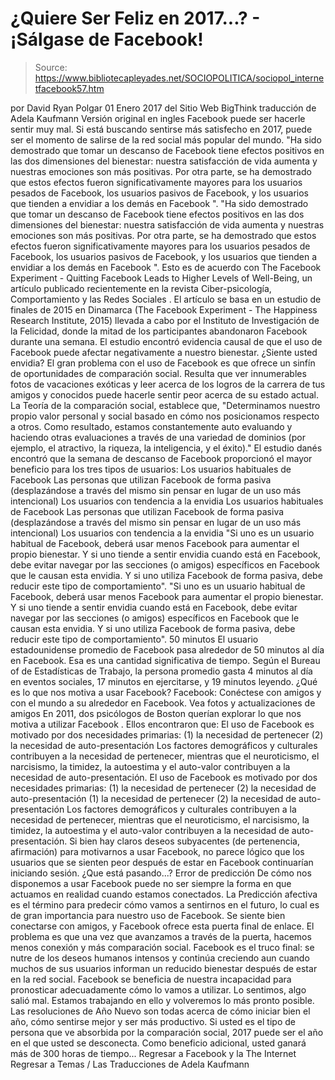 # ¿Quiere Ser Feliz en 2017...? - ¡Sálgase de Facebook!

> Source: https://www.bibliotecapleyades.net/SOCIOPOLITICA/sociopol_internetfacebook57.htm

por David Ryan Polgar 01 Enero 2017
del Sitio Web BigThink
traducción de Adela Kaufmann Versión original en ingles
Facebook puede ser hacerle sentir muy mal. Si está buscando sentirse más satisfecho en 2017, puede ser el momento de salirse de la red social más popular del mundo.
"Ha sido demostrado que tomar un descanso de Facebook tiene efectos positivos en las dos dimensiones del bienestar: nuestra satisfacción de vida aumenta y nuestras emociones son más positivas. Por otra parte, se ha demostrado que estos efectos fueron significativamente mayores para los usuarios pesados de Facebook, los usuarios pasivos de Facebook, y los usuarios que tienden a envidiar a los demás en Facebook ".
"Ha sido demostrado que tomar un descanso de Facebook tiene efectos positivos en las dos dimensiones del bienestar: nuestra satisfacción de vida aumenta y nuestras emociones son más positivas.
Por otra parte, se ha demostrado que estos efectos fueron significativamente mayores para los usuarios pesados de Facebook, los usuarios pasivos de Facebook, y los usuarios que tienden a envidiar a los demás en Facebook ".
Esto es de acuerdo con The Facebook Experiment - Quitting Facebook Leads to Higher Levels of Well-Being, un artículo publicado recientemente en la revista Ciber-psicología, Comportamiento y las Redes Sociales .
El artículo se basa en un estudio de finales de 2015 en Dinamarca (The Facebook Experiment - The Happiness Research Institute, 2015) llevada a cabo por el Instituto de Investigación de la Felicidad, donde la mitad de los participantes abandonaron Facebook durante una semana.
El estudio encontró evidencia causal de que el uso de Facebook puede afectar negativamente a nuestro bienestar.
¿Siente usted envidia?
El gran problema con el uso de Facebook es que ofrece un sinfín de oportunidades de comparación social.
Resulta que ver innumerables fotos de vacaciones exóticas y leer acerca de los logros de la carrera de tus amigos y conocidos puede hacerle sentir peor acerca de su estado actual.
La Teoría de la comparación social, establece que,
"Determinamos nuestro propio valor personal y social basado en cómo nos posicionamos respecto a otros. Como resultado, estamos constantemente auto evaluando y haciendo otras evaluaciones a través de una variedad de dominios (por ejemplo, el atractivo, la riqueza, la inteligencia, y el éxito)."
El estudio danés encontró que la semana de descanso de Facebook proporcionó el mayor beneficio para los tres tipos de usuarios:
Los usuarios habituales de Facebook Las personas que utilizan Facebook de forma pasiva (desplazándose a través del mismo sin pensar en lugar de un uso más intencional) Los usuarios con tendencia a la envidia
Los usuarios habituales de Facebook
Las personas que utilizan Facebook de forma pasiva (desplazándose a través del mismo sin pensar en lugar de un uso más intencional)
Los usuarios con tendencia a la envidia
"Si uno es un usuario habitual de Facebook, deberá usar menos Facebook para aumentar el propio bienestar. Y si uno tiende a sentir envidia cuando está en Facebook, debe evitar navegar por las secciones (o amigos) específicos en Facebook que le causan esta envidia. Y si uno utiliza Facebook de forma pasiva, debe reducir este tipo de comportamiento".
"Si uno es un usuario habitual de Facebook, deberá usar menos Facebook para aumentar el propio bienestar.
Y si uno tiende a sentir envidia cuando está en Facebook, debe evitar navegar por las secciones (o amigos) específicos en Facebook que le causan esta envidia. Y si uno utiliza Facebook de forma pasiva, debe reducir este tipo de comportamiento".
50 minutos
El usuario estadounidense promedio de Facebook pasa alrededor de 50 minutos al día en Facebook.
Esa es una cantidad significativa de tiempo. Según el Bureau of de Estadísticas de Trabajo, la persona promedio gasta 4 minutos al día en eventos sociales, 17 minutos en ejercitarse, y 19 minutos leyendo.
¿Qué es lo que nos motiva a usar Facebook?
Facebook:
Conéctese con amigos y con el mundo a su alrededor en Facebook.
Vea fotos y actualizaciones de amigos
En 2011, dos psicólogos de Boston querían explorar lo que nos motiva a utilizar Facebook .
Ellos encontraron que:
El uso de Facebook es motivado por dos necesidades primarias: (1) la necesidad de pertenecer (2) la necesidad de auto-presentación Los factores demográficos y culturales contribuyen a la necesidad de pertenecer, mientras que el neuroticismo, el narcisismo, la timidez, la autoestima y el auto-valor contribuyen a la necesidad de auto-presentación.
El uso de Facebook es motivado por dos necesidades primarias:
(1) la necesidad de pertenecer (2) la necesidad de auto-presentación
(1) la necesidad de pertenecer
(2) la necesidad de auto-presentación
Los factores demográficos y culturales contribuyen a la necesidad de pertenecer, mientras que el neuroticismo, el narcisismo, la timidez, la autoestima y el auto-valor contribuyen a la necesidad de auto-presentación.
Si bien hay claros deseos subyacentes (de pertenencia, afirmación) para motivarnos a usar Facebook, no parece lógico que los usuarios que se sienten peor después de estar en Facebook continuarían iniciando sesión.
¿Que está pasando...?
Error de predicción
De cómo nos disponemos a usar Facebook puede no ser siempre la forma en que actuamos en realidad cuando estamos conectados.
La Predicción afectiva es el término para predecir cómo vamos a sentirnos en el futuro, lo cual es de gran importancia para nuestro uso de Facebook. Se siente bien conectarse con amigos, y Facebook ofrece esta puerta final de enlace.
El problema es que una vez que avanzamos a través de la puerta, hacemos menos conexión y más comparación social.
Facebook es el truco final: se nutre de los deseos humanos intensos y continúa creciendo aun cuando muchos de sus usuarios informan un reducido bienestar después de estar en la red social.
Facebook se beneficia de nuestra incapacidad para pronosticar adecuadamente cómo lo vamos a utilizar.
Lo sentimos, algo salió mal.
Estamos trabajando en ello y volveremos lo más pronto posible.
Las resoluciones de Año Nuevo son todas acerca de cómo iniciar bien el año, cómo sentirse mejor y ser más productivo. Si usted es el tipo de persona que ve absorbida por la comparación social, 2017 puede ser el año en el que usted se desconecta.
Como beneficio adicional, usted ganará más de 300 horas de tiempo...
Regresar a Facebook y la The Internet
Regresar a Temas / Las Traducciones de Adela Kaufmann
